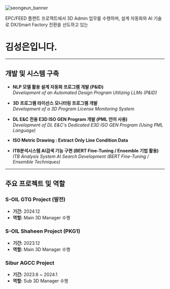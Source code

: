 
![seongeun_banner](https://github.com/user-attachments/assets/14dc9417-bdcd-4bab-b029-3265a4309d48)

EPC/FEED 플랜트 프로젝트에서 3D Admin 업무를 수행하며, 설계 자동화와 AI 기술로 DX/Smart Factory 전환을 선도하고 있는
# 김성은입니다.
---

## 개발 및 시스템 구축

- **NLP 모델 활용 설계 자동화 프로그램 개발 (P&ID)**  
  _Development of an Automated Design Program Utilizing LLMs (P&ID)_

- **3D 프로그램 라이선스 모니터링 프로그램 개발**  
  _Development of a 3D Program License Monitoring System_

- **DL E&C 전용 E3D ISO GEN Program 개발 (PML 언어 사용)**  
  _Development of DL E&C's Dedicated E3D ISO GEN Program (Using PML Language)_

- **ISO Metric Drawing : Extract Only Line Condition Data**

- **ITB분석시스템 AI검색 기능 구현 (BERT Fine-Tuning / Ensemble 기법 활용)**  
  _ITB Analysis System AI Search Development (BERT Fine-Tuning / Ensemble Techniques)_


---

## 주요 프로젝트 및 역할

### S-OIL GTG Project (발전)
- **기간:** 2024.12  
- **역할:** Main 3D Manager 수행

### S-OIL Shaheen Project (PKG1)
- **기간:** 2023.12  
- **역할:** Main 3D Manager 수행

### Sibur AGCC Project
- **기간:** 2023.6 ~ 2024.1  
- **역할:** Sub 3D Manager 수행
